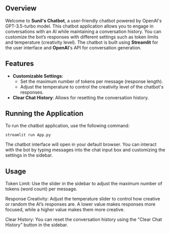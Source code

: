 ## Overview

Welcome to **Sunil's Chatbot**, a user-friendly chatbot powered by OpenAI's GPT-3.5-turbo model. This chatbot application allows you to engage in conversations with an AI while maintaining a conversation history. You can customize the bot’s responses with different settings such as token limits and temperature (creativity level). The chatbot is built using **Streamlit** for the user interface and **OpenAI**'s API for conversation generation.

## Features

- **Customizable Settings**: 
  - Set the maximum number of tokens per message (response length).
  - Adjust the temperature to control the creativity level of the chatbot's responses.
- **Clear Chat History**: Allows for resetting the conversation history.

## Running the Application

To run the chatbot application, use the following command:
```
streamlit run App.py
```

The chatbot interface will open in your default browser. You can interact with the bot by typing messages into the chat input box and customizing the settings in the sidebar.

## Usage

Token Limit: Use the slider in the sidebar to adjust the maximum number of tokens (word count) per message.

Response Creativity: Adjust the temperature slider to control how creative or random the AI’s responses are. A lower value
makes responses more focused, while a higher value makes them more creative.

Clear History: You can reset the conversation history using the "Clear Chat History" button in the sidebar.


